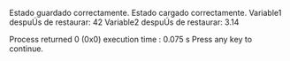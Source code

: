 Estado guardado correctamente.
Estado cargado correctamente.
Variable1 despuÚs de restaurar: 42
Variable2 despuÚs de restaurar: 3.14

Process returned 0 (0x0)   execution time : 0.075 s
Press any key to continue.

